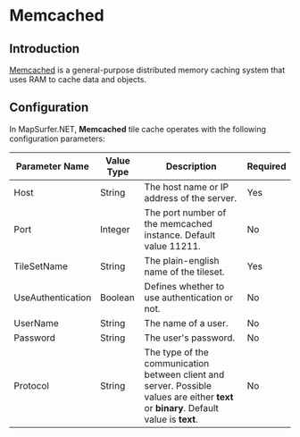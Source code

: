 # Memcached

## Introduction

[Memcached](http://en.wikipedia.org/wiki/Memcached) is a general-purpose distributed memory caching system that uses RAM to cache data and objects.

## Configuration

In MapSurfer.NET, **Memcached** tile cache operates with the following configuration parameters:

Parameter Name | Value Type | Description | Required
------------ | ------------- | ------------- | -------------
Host | String | The host name or IP address of the server. | Yes
Port | Integer | The port number of the memcached instance. Default value 11211. | No
TileSetName | String | The plain-english name of the tileset. | Yes
UseAuthentication | Boolean | Defines whether to use authentication or not. | No
UserName | String | The name of a user. | No
Password | String | The user's password. | No
Protocol | String | The type of the communication between client and server. Possible values are either **text** or **binary**. Default value is **text**. | No

